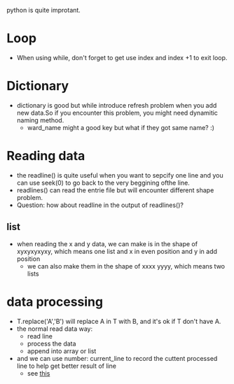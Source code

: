 python is quite improtant.

# Loop
- When using while, don't forget to get use index and index +1 to exit loop.

# Dictionary
- dictionary is good but while introduce refresh problem when you add new data.So if you encounter this problem, you might need dynamitic naming method.
  - ward_name might a good key but what if they got same name? :)

# Reading data
- the readline() is quite useful when you want to sepcify one line and you can use seek(0) to go back to the very beggining ofthe line.
- readlines() can read the entrie file but will encounter different shape problem.
- Question: how about readline in the output of readlines()?
## list
- when reading the x and y data, we can make is in the shape of xyxyxyxyxy, which means one list and x in even position and y in add position
  - we can also make them in the shape of xxxx yyyy, which means two lists


# data processing
- T.replace('A','B') will replace A in T with B, and it's ok if T don't have A.
- the normal read data way:
  - read line
  - process the data
  - append into array or list
- and we can use number: current_line to record the cuttent processed line to help get better result of line
  - see [this](./res/photo-1.jpeg)
